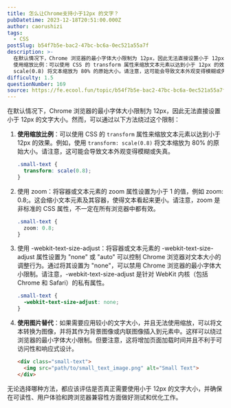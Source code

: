 ```yaml
---
title: 怎么让Chrome支持小于12px 的文字？
pubDatetime: 2023-12-18T20:51:00.000Z
author: caorushizi
tags:
  - CSS
postSlug: b54f7b5e-bac2-47bc-bc6a-0ec521a55a7f
description: >-
  在默认情况下，Chrome 浏览器的最小字体大小限制为 12px，因此无法直接设置小于 12px 的文字大小。然而，可以通过以下方法绕过这个限制：
  使用缩放比例：可以使用 CSS 的 transform 属性来缩放文本元素以达到小于 12px 的效果。例如，使用 transform:
  scale(0.8) 将文本缩放为 80% 的原始大小。请注意，这可能会导致文本外观变得模糊或失真。 .small
difficulty: 1.5
questionNumber: 169
source: https://fe.ecool.fun/topic/b54f7b5e-bac2-47bc-bc6a-0ec521a55a7f
---
```


在默认情况下，Chrome 浏览器的最小字体大小限制为 12px，因此无法直接设置小于 12px 的文字大小。然而，可以通过以下方法绕过这个限制：

1. **使用缩放比例**：可以使用 CSS 的 `transform` 属性来缩放文本元素以达到小于 12px 的效果。例如，使用 `transform: scale(0.8)` 将文本缩放为 80% 的原始大小。请注意，这可能会导致文本外观变得模糊或失真。

   ```css
   .small-text {
     transform: scale(0.8);
   }
   ```
2. 使用 zoom：将容器或文本元素的 zoom 属性设置为小于 1 的值，例如 zoom: 0.8;。这会缩小文本元素及其容器，使得文本看起来更小。请注意，zoom 是非标准的 CSS 属性，不一定在所有浏览器中都有效。
    ```css
    .small-text {
      zoom: 0.8;
    }
    ```
3. 使用 -webkit-text-size-adjust：将容器或文本元素的 -webkit-text-size-adjust 属性设置为 "none" 或 "auto" 可以控制 Chrome 浏览器对文本大小的调整行为。通过将其设置为 "none"，可以禁用 Chrome 浏览器的最小字体大小限制。请注意，-webkit-text-size-adjust 是针对 WebKit 内核（包括 Chrome 和 Safari）的私有属性。
    ```css
    .small-text {
      -webkit-text-size-adjust: none;
    }
    ```

4. **使用图片替代**：如果需要应用较小的文字大小，并且无法使用缩放，可以将文本转换为图像，并将其作为背景图像或内联图像插入到元素中。这样可以绕过浏览器的最小字体大小限制。但要注意，这将增加页面加载时间并且不利于可访问性和响应式设计。

   ```html
   <div class="small-text">
     <img src="path/to/small_text_image.png" alt="Small Text">
   </div>
   ```

无论选择哪种方法，都应该评估是否真正需要使用小于 12px 的文字大小，并确保在可读性、用户体验和跨浏览器兼容性方面做好测试和优化工作。
